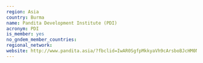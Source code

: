 ```yaml
---
region: Asia
country: Burma
name: Pandita Development Institute (PDI)
acronym: PDI
is_member: yes
no_gndem_member_countries: 
regional_network: 
website: http://www.pandita.asia/?fbclid=IwAR0SgfpMkkyaVh9cArsboBJcHM0N5YDXxuTMkcyXxda6sUMkpLRgKEl3jl8
---
```

